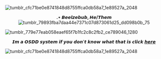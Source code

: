 ![tumblr_cfc71be0e8741848d8755ffca0db58a7_1e89527a_2048](https://github.com/beelzeb-b/beelzeb-b/assets/171762663/c279a84d-474d-491e-b06c-807d171a565e)
      <p align="center">  **.⋆ 𝘽𝙚𝙚𝙡𝙯𝙚𝙗𝙪𝙗, 𝙃𝙚/𝙏𝙝𝙚𝙢** ![tumblr_79893fba7daa44e7371c07d873061d25_dd098b0b_75](https://github.com/B00THILL/B00THILL/assets/138095663/818d377a-91dd-4732-8af5-8d48bd2e59cc) </p> 
![tumblr_779e77eab058eaef65f7b1fc2c8c2fb2_ce789046_1280](https://github.com/beelzeb-b/beelzeb-b/assets/171762663/cf7558b8-2615-4a77-9e49-8de186cdd4a7)<p 
align="center"> 𝙄𝙢 𝙖 𝙊𝙎𝘿𝘿 𝙨𝙮𝙨𝙩𝙚𝙢 𝙞𝙛 𝙮𝙤𝙪 𝙙𝙤𝙣'𝙩 𝙠𝙣𝙤𝙬 𝙬𝙝𝙖𝙩 𝙩𝙝𝙖𝙩 𝙞𝙨 𝙘𝙡𝙞𝙘𝙠 [𝙝𝙚𝙧𝙚](https://systemexplain.carrd.co/)  </p>![tumblr_cfc71be0e8741848d8755ffca0db58a7_1e89527a_2048](https://github.com/beelzeb-b/beelzeb-b/assets/171762663/c279a84d-474d-491e-b06c-807d171a565e) <p>

